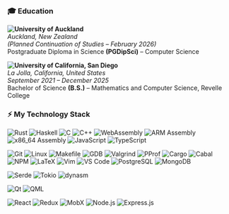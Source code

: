 ### 🎓 Education

**![University of Auckland](https://img.shields.io/badge/University_of_Auckland-002147?style=for-the-badge&logo=university-of-auckland&logoColor=white)**  
_Auckland, New Zealand_  
*(Planned Continuation of Studies – February 2026)*  
Postgraduate Diploma in Science **(PGDipSci)** – Computer Science  

**![University of California, San Diego](https://img.shields.io/badge/University_of_California,_San_Diego-182B49?style=for-the-badge&logo=university-of-california&logoColor=white)**  
_La Jolla, California, United States_  
*September 2021 – December 2025*  
Bachelor of Science **(B.S.)** – Mathematics and Computer Science, Revelle College

### ⚡ My Technology Stack

![Rust](https://img.shields.io/badge/Rust-DEA584?style=for-the-badge&logo=rust&logoColor=white)
![Haskell](https://img.shields.io/badge/Haskell-5e5086?style=for-the-badge&logo=haskell&logoColor=white)
![C](https://img.shields.io/badge/C-A8B9CC?style=for-the-badge&logo=c&logoColor=white)
![C++](https://img.shields.io/badge/C++-00599C?style=for-the-badge&logo=cplusplus&logoColor=white)
![WebAssembly](https://img.shields.io/badge/WebAssembly-654FF0?style=for-the-badge&logo=webassembly&logoColor=white)
![ARM Assembly](https://img.shields.io/badge/ARM%20Assembly-0091BD?style=for-the-badge&logo=arm&logoColor=white)
![x86_64 Assembly](https://img.shields.io/badge/x86__64%20Assembly-0071C5?style=for-the-badge&logo=intel&logoColor=white)
![JavaScript](https://img.shields.io/badge/JavaScript-F7DF1E?style=for-the-badge&logo=javascript&logoColor=black)
![TypeScript](https://img.shields.io/badge/TypeScript-007ACC?style=for-the-badge&logo=typescript&logoColor=white)

![Git](https://img.shields.io/badge/Git-F05032?style=for-the-badge&logo=git&logoColor=white)
![Linux](https://img.shields.io/badge/Linux-FCC624?style=for-the-badge&logo=linux&logoColor=black)
![Makefile](https://img.shields.io/badge/Makefile-6E9F18?style=for-the-badge)
![GDB](https://img.shields.io/badge/GDB-4B275F?style=for-the-badge)
![Valgrind](https://img.shields.io/badge/Valgrind-8B0000?style=for-the-badge)
![PProf](https://img.shields.io/badge/PProf-4285F4?style=for-the-badge&logo=google&logoColor=white)
![Cargo](https://img.shields.io/badge/Cargo-B7410E?style=for-the-badge&logo=rust&logoColor=white)
![Cabal](https://img.shields.io/badge/Cabal-563D7C?style=for-the-badge&logo=haskell&logoColor=white)
![NPM](https://img.shields.io/badge/NPM-CB3837?style=for-the-badge&logo=npm&logoColor=white)
![LaTeX](https://img.shields.io/badge/LaTeX-008080?style=for-the-badge&logo=latex&logoColor=white)
![Vim](https://img.shields.io/badge/Vim-019733?style=for-the-badge&logo=vim&logoColor=white)
![VS Code](https://img.shields.io/badge/VS%20Code-007ACC?style=for-the-badge&logo=visualstudiocode&logoColor=white)
![PostgreSQL](https://img.shields.io/badge/PostgreSQL-4169E1?style=for-the-badge&logo=postgresql&logoColor=white)
![MongoDB](https://img.shields.io/badge/MongoDB-47A248?style=for-the-badge&logo=mongodb&logoColor=white)

![Serde](https://img.shields.io/badge/Serde-DEA584?style=for-the-badge&logo=rust&logoColor=white)
![Tokio](https://img.shields.io/badge/Tokio-333333?style=for-the-badge&logo=tokio&logoColor=white)
![dynasm](https://img.shields.io/badge/dynasm-555555?style=for-the-badge)

![Qt](https://img.shields.io/badge/Qt-41CD52?style=for-the-badge&logo=qt&logoColor=white)
![QML](https://img.shields.io/badge/QML-3C9D43?style=for-the-badge&logo=qt&logoColor=white)

![React](https://img.shields.io/badge/React-20232A?style=for-the-badge&logo=react&logoColor=61DAFB)
![Redux](https://img.shields.io/badge/Redux-764ABC?style=for-the-badge&logo=redux&logoColor=white)
![MobX](https://img.shields.io/badge/MobX-FF9955?style=for-the-badge&logo=mobx&logoColor=white)
![Node.js](https://img.shields.io/badge/Node.js-339933?style=for-the-badge&logo=node.js&logoColor=white)
![Express.js](https://img.shields.io/badge/Express.js-303030?style=for-the-badge&logo=express&logoColor=white)

